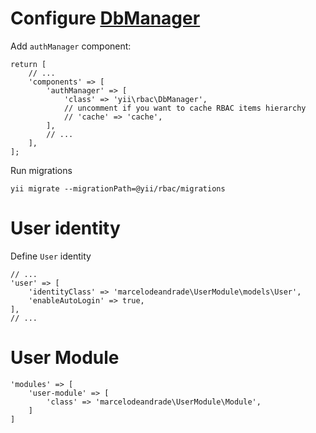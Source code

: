 # Configure [DbManager](https://www.yiiframework.com/doc/guide/2.0/en/security-authorization#using-db-manager)

Add `authManager` component:
```
return [
    // ...
    'components' => [
        'authManager' => [
            'class' => 'yii\rbac\DbManager',
            // uncomment if you want to cache RBAC items hierarchy
            // 'cache' => 'cache',
        ],
        // ...
    ],
];
```
Run migrations
```
yii migrate --migrationPath=@yii/rbac/migrations
```

# User identity
Define `User` identity
```
// ...
'user' => [
    'identityClass' => 'marcelodeandrade\UserModule\models\User',
    'enableAutoLogin' => true,
],
// ...
```

# User Module
```
'modules' => [
    'user-module' => [
        'class' => 'marcelodeandrade\UserModule\Module',
    ]
]
```